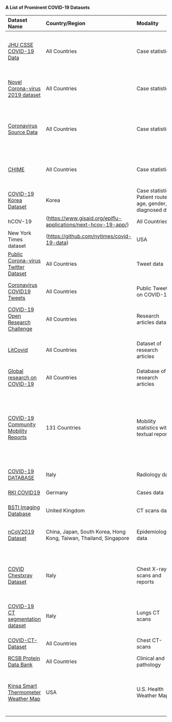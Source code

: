 **A List of Prominent COVID-19 Datasets**


| Dataset Name | Country/Region | Modality | Attributes|
| :---         |     :---      |          :--- | :--- |
[JHU CSSE COVID-19 Data](https://github.com/CSSEGISandData/COVID-19)|All Countries|Case statistics|Number of infections, number of cured patients, total mortality count, location|
[Novel Corona-virus 2019 dataset](https://www.kaggle.com/sudalairajkumar/novel-corona-virus-2019-dataset)|All Countries|	Case statistics|	Patient demographics, case reporting date, location, brief history|
[Coronavirus Source Data](https://ourworldindata.org/coronavirus-source-data)|All Countries|Case statistics|	Time series of confirmed daily COVID-19 cases for countries around the world|
[CHIME](https://github.com/CodeForPhilly/chime)|All Countries|Case statistics|	Daily number of susceptible, infected and recovered patient|
[COVID-19 Korea Dataset](https://github.com/ThisIsIsaac/Data-Science-for-COVID-19)|	Korea|	Case statistics	Patient routes, age, gender, diagnosed date|
|hCOV-19|(https://www.gisaid.org/epiflu-applications/next-hcov-19-app/)|All Countries|Genomic epidemiology|	Genetic sequence and metadata|
|New York Times dataset|(https://github.com/nytimes/covid-19-data)|USA|	State-wise cumulative cases|	Date, state name, number of cases, death count|
[Public Corona-virus Twitter Dataset](https://arxiv.org/abs/2003.07372)|All Countries|Tweet data|	Twitter ID with location|
[Coronavirus COVID19 Tweets](https://www.kaggle.com/smid80/coronavirus-COVID19-tweets)|All Countries|	Public Tweets on COVID-19|	UserID, location, hashtags, tweet text|
[COVID-19 Open Research Challenge](https://www.kaggle.com/allen-institute-for-ai/CORD-19-research-challenge)|All Countries|Research articles dataset|	Published date, author list, journal name, full text|
[LitCovid](https://www.ncbi.nlm.nih.gov/research/coronavirus/)|All Countries|	Dataset of research articles|	Up-to-date research topics and geographic locations|
[Global research on COVID-19](https://www.who.int/emergencies/diseases/novel-coronavirus-2019/global-research-on-novel-coronavirus-2019-ncov)|All Countries|Database of research articles|	Date, location, authors and journal|
[COVID-19 Community Mobility Reports](https://www.google.com/covid19/mobility/)	|131 Countries|	Mobility statistics with textual reports|	Presence of people at grocery stores, pharmacies, recreational spots, parks, transit stations, workplaces, and residences|
[COVID-19 DATABASE](https://www.sirm.org/category/senza-categoria/covid-19/)|Italy|	Radiology data|	Xrays and demographics|
[RKI COVID19](https://npgeo-corona-npgeo-de.hub.arcgis.com/datasets/dd4580c810204019a7b8eb3e0b329dd6_0/data)|Germany|	Cases data|	Number of infection cases|
[BSTI Imaging Database](https://www.bsti.org.uk/training-and-education/covid-19-bsti-imaging-database/)|	United Kingdom|	CT scans data|	Patient CT scans|
[nCoV2019 Dataset](https://github.com/beoutbreakprepared/nCoV2019)|	China, Japan, South Korea, Hong Kong, Taiwan, Thailand, Singapore|	Epidemiological data|	Patient demographics, case reporting date, location, brief history|
[COVID Chestxray Dataset](https://github.com/ieee8023/COVID-chestxray-dataset)|	Italy|	Chest X-ray scans and reports|	X-Ray Image, date, patient, demographics, findings, location and survival information|
[COVID-19 CT segmentation dataset](http://medicalsegmentation.com/COVID19/?fbclid=IwAR3renB2nuN2pNt0yRwrwExQfJfzvHbz16PwDbLCTv5N5fR1-m9o9kndomE)|Italy|	Lungs CT scans|	JPG image scans with segmentation and label report|
[COVID-CT-Dataset](https://github.com/UCSD-AI4H/COVID-CT)|	All Countries|	Chest CT-scans|	Scans with associated labels|
[RCSB Protein Data Bank](https://www.rcsb.org/pdb/home/sitemap.do)|	All Countries|	Clinical and pathology|	Gemonic sequences|
[Kinsa Smart Thermometer Weather Map](https://healthweather.us/?mode=Atypical)|USA|	U.S. Health Weather Map|	Temperature readings from internet-connected thermometers made by Kinsa Health|



